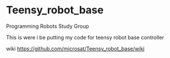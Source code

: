 # Teensy_robot_base
Programming Robots Study Group

This is were i be putting my code for teensy robot base controller


wiki https://github.com/microsat/Teensy_robot_base/wiki


